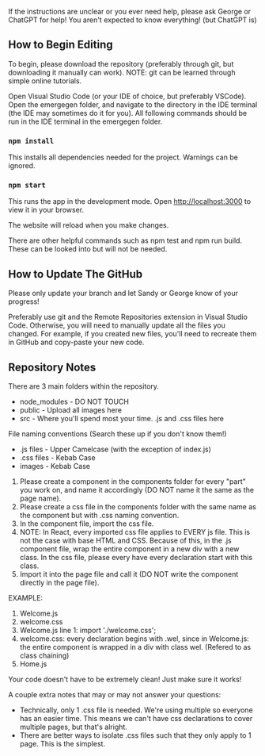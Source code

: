 
If the instructions are unclear or you ever need help, please ask George or ChatGPT for help! You aren't expected to know everything! (but ChatGPT is)

## How to Begin Editing

To begin, please download the repository (preferably through git, but downloading it manually can work).
NOTE: git can be learned through simple online tutorials.

Open Visual Studio Code (or your IDE of choice, but preferably VSCode).
Open the emergegen folder, and navigate to the directory in the IDE terminal (the IDE may sometimes do it for you).
All following commands should be run in the IDE terminal in the emergegen folder.

### `npm install`

This installs all dependencies needed for the project. Warnings can be ignored.

### `npm start`

This runs the app in the development mode.
Open [http://localhost:3000](http://localhost:3000) to view it in your browser.

The website will reload when you make changes.

There are other helpful commands such as npm test and npm run build. These can be looked into but will not be needed.

## How to Update The GitHub

Please only update your branch and let Sandy or George know of your progress!

Preferably use git and the Remote Repositories extension in Visual Studio Code. Otherwise, you will need to manually update all the files you changed. For example, if you created new files, you'll need to recreate them in GitHub and copy-paste your new code. 

## Repository Notes

There are 3 main folders within the repository.
- node_modules - DO NOT TOUCH
- public - Upload all images here
- src - Where you'll spend most your time. .js and .css files here

File naming conventions (Search these up if you don't know them!)
- .js files - Upper Camelcase (with the exception of index.js)
- .css files - Kebab Case
- images - Kebab Case

1. Please create a component in the components folder for every "part" you work on, and name it accordingly (DO NOT name it the same as the page name).
2. Please create a css file in the components folder with the same name as the component but with .css naming convention.
3. In the component file, import the css file.
4. NOTE: In React, every imported css file applies to EVERY js file. This is not the case with base HTML and CSS. Because of this, in the .js component file, wrap the entire component in a new div with a new class. In the css file, please every have every declaration start with this class.
5. Import it into the page file and call it (DO NOT write the component directly in the page file). 

EXAMPLE:
1. Welcome.js
2. welcome.css
3. Welcome.js line 1: import './welcome.css';
4. welcome.css: every declaration begins with .wel, since in Welcome.js: the entire component is wrapped in a div with class wel. (Refered to as class chaining)
5. Home.js

Your code doesn't have to be extremely clean! Just make sure it works!

A couple extra notes that may or may not answer your questions:
- Technically, only 1 .css file is needed. We're using multiple so everyone has an easier time. This means we can't have css declarations to cover multiple pages, but that's alright.
- There are better ways to isolate .css files such that they only apply to 1 page. This is the simplest.